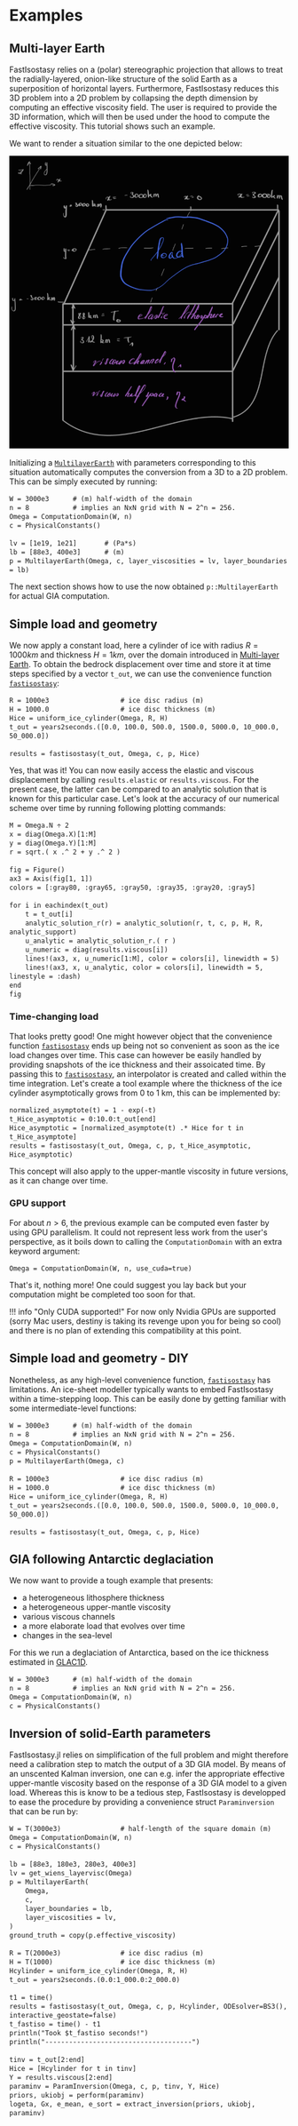 # Examples

## Multi-layer Earth

FastIsostasy relies on a (polar) stereographic projection that allows to treat the radially-layered, onion-like structure of the solid Earth as a superposition of horizontal layers. Furthermore, FastIsostasy reduces this 3D problem into a 2D problem by collapsing the depth dimension by computing an effective viscosity field. The user is required to provide the 3D information, which will then be used under the hood to compute the effective viscosity. This tutorial shows such an example.

We want to render a situation similar to the one depicted below:

![Schematic representation of the three-layer set-up.](assets/sketch_3layer_model_dark.png)

Initializing a [`MultilayerEarth`](@ref) with parameters corresponding to this situation automatically computes the conversion from a 3D to a 2D problem. This can be simply executed by running:

```@example 1
W = 3000e3      # (m) half-width of the domain
n = 8           # implies an NxN grid with N = 2^n = 256.
Omega = ComputationDomain(W, n)
c = PhysicalConstants()

lv = [1e19, 1e21]       # (Pa*s)
lb = [88e3, 400e3]      # (m)
p = MultilayerEarth(Omega, c, layer_viscosities = lv, layer_boundaries = lb)
```

The next section shows how to use the now obtained `p::MultilayerEarth` for actual GIA computation.

## Simple load and geometry

We now apply a constant load, here a cylinder of ice with radius $R = 1000 km$ and thickness $H = 1 km$, over the domain introduced in [Multi-layer Earth](@ref). To obtain the bedrock displacement over time and store it at time steps specified by a vector `t_out`, we can use the convenience function [`fastisostasy`](@ref):

```@example 1
R = 1000e3                  # ice disc radius (m)
H = 1000.0                  # ice disc thickness (m)
Hice = uniform_ice_cylinder(Omega, R, H)
t_out = years2seconds.([0.0, 100.0, 500.0, 1500.0, 5000.0, 10_000.0, 50_000.0])

results = fastisostasy(t_out, Omega, c, p, Hice)
```

Yes, that was it! You can now easily access the elastic and viscous displacement by calling `results.elastic` or `results.viscous`. For the present case, the latter can be compared to an analytic solution that is known for this particular case. Let's look at the accuracy of our numerical scheme over time by running following plotting commands:

```@example 2
M = Omega.N ÷ 2
x = diag(Omega.X)[1:M]
y = diag(Omega.Y)[1:M]
r = sqrt.( x .^ 2 + y .^ 2 )

fig = Figure()
ax3 = Axis(fig[1, 1])
colors = [:gray80, :gray65, :gray50, :gray35, :gray20, :gray5]

for i in eachindex(t_out)
    t = t_out[i]
    analytic_solution_r(r) = analytic_solution(r, t, c, p, H, R, analytic_support)
    u_analytic = analytic_solution_r.( r )
    u_numeric = diag(results.viscous[i])
    lines!(ax3, x, u_numeric[1:M], color = colors[i], linewidth = 5)
    lines!(ax3, x, u_analytic, color = colors[i], linewidth = 5, linestyle = :dash)
end
fig
```

### Time-changing load

That looks pretty good! One might however object that the convenience function [`fastisostasy`](@ref) ends up being not so convenient as soon as the ice load changes over time. This case can however be easily handled by providing snapshots of the ice thickness and their assoicated time. By passing this to [`fastisostasy`](@ref), an interpolator is created and called within the time integration. Let's create a tool example where the thickness of the ice cylinder asymptotically grows from 0 to 1 km, this can be implemented by:

```@example 2
normalized_asymptote(t) = 1 - exp(-t)
t_Hice_asymptotic = 0:10.0:t_out[end]
Hice_asymptotic = [normalized_asymptote(t) .* Hice for t in t_Hice_asymptote]
results = fastisostasy(t_out, Omega, c, p, t_Hice_asymptotic, Hice_asymptotic)
```

This concept will also apply to the upper-mantle viscosity in future versions, as it can change over time.

### GPU support

For about $n > 6$, the previous example can be computed even faster by using GPU parallelism. It could not represent less work from the user's perspective, as it boils down to calling the `ComputationDomain` with an extra keyword argument:

```@example 2
Omega = ComputationDomain(W, n, use_cuda=true)
```

That's it, nothing more! One could suggest you lay back but your computation might be completed too soon for that.

!!! info "Only CUDA supported!"
    For now only Nvidia GPUs are supported (sorry Mac users, destiny is taking its revenge upon you for being so cool) and there is no plan of extending this compatibility at this point.

## Simple load and geometry - DIY

Nonetheless, as any high-level convenience function, [`fastisostasy`](@ref) has limitations. An ice-sheet modeller typically wants to embed FastIsostasy within a time-stepping loop. This can be easily done by getting familiar with some intermediate-level functions:

```@example 3
W = 3000e3      # (m) half-width of the domain
n = 8           # implies an NxN grid with N = 2^n = 256.
Omega = ComputationDomain(W, n)
c = PhysicalConstants()
p = MultilayerEarth(Omega, c)

R = 1000e3                  # ice disc radius (m)
H = 1000.0                  # ice disc thickness (m)
Hice = uniform_ice_cylinder(Omega, R, H)
t_out = years2seconds.([0.0, 100.0, 500.0, 1500.0, 5000.0, 10_000.0, 50_000.0])

results = fastisostasy(t_out, Omega, c, p, Hice)
```

## GIA following Antarctic deglaciation

We now want to provide a tough example that presents:
- a heterogeneous lithosphere thickness
- a heterogeneous upper-mantle viscosity
- various viscous channels
- a more elaborate load that evolves over time
- changes in the sea-level

For this we run a deglaciation of Antarctica, based on the ice thickness estimated in [GLAC1D]().

```@example 4
W = 3000e3      # (m) half-width of the domain
n = 8           # implies an NxN grid with N = 2^n = 256.
Omega = ComputationDomain(W, n)
c = PhysicalConstants()
```

## Inversion of solid-Earth parameters

FastIsostasy.jl relies on simplification of the full problem and might therefore need a calibration step to match the output of a 3D GIA model. By means of an unscented Kalman inversion, one can e.g. infer the appropriate effective upper-mantle viscosity based on the response of a 3D GIA model to a given load. Whereas this is know to be a tedious step, FastIsostasy is developped to ease the procedure by providing a convenience struct `Paraminversion` that can be run by:

```@example 5
W = T(3000e3)               # half-length of the square domain (m)
Omega = ComputationDomain(W, n)
c = PhysicalConstants()

lb = [88e3, 180e3, 280e3, 400e3]
lv = get_wiens_layervisc(Omega)
p = MultilayerEarth(
    Omega,
    c,
    layer_boundaries = lb,
    layer_viscosities = lv,
)
ground_truth = copy(p.effective_viscosity)

R = T(2000e3)               # ice disc radius (m)
H = T(1000)                 # ice disc thickness (m)
Hcylinder = uniform_ice_cylinder(Omega, R, H)
t_out = years2seconds.(0.0:1_000.0:2_000.0)

t1 = time()
results = fastisostasy(t_out, Omega, c, p, Hcylinder, ODEsolver=BS3(), interactive_geostate=false)
t_fastiso = time() - t1
println("Took $t_fastiso seconds!")
println("-------------------------------------")

tinv = t_out[2:end]
Hice = [Hcylinder for t in tinv]
Y = results.viscous[2:end]
paraminv = ParamInversion(Omega, c, p, tinv, Y, Hice)
priors, ukiobj = perform(paraminv)
logeta, Gx, e_mean, e_sort = extract_inversion(priors, ukiobj, paraminv)
```

